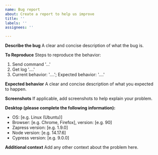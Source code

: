 ```yaml
---
name: Bug report
about: Create a report to help us improve
title: ''
labels: ''
assignees: ''

---
```


**Describe the bug**
A clear and concise description of what the bug is.

**To Reproduce**
Steps to reproduce the behavior:
1. Send command '...'
2. Get log '....'
3. Current behavior: '....'; Expected behavior: '....'

**Expected behavior**
A clear and concise description of what you expected to happen.

**Screenshots**
If applicable, add screenshots to help explain your problem.

**Desktop (please complete the following information):**
 - OS: [e.g. Linux (Ubuntu)]
 - Browser: [e.g. Chrome, Firefox], version: [e.g. 90]
 - Zapress version: [e.g. 1.9.0]
 - Node version: [e.g. 14.17.6]
 - Cypress version: [e.g. 9.0.0]

**Additional context**
Add any other context about the problem here.
